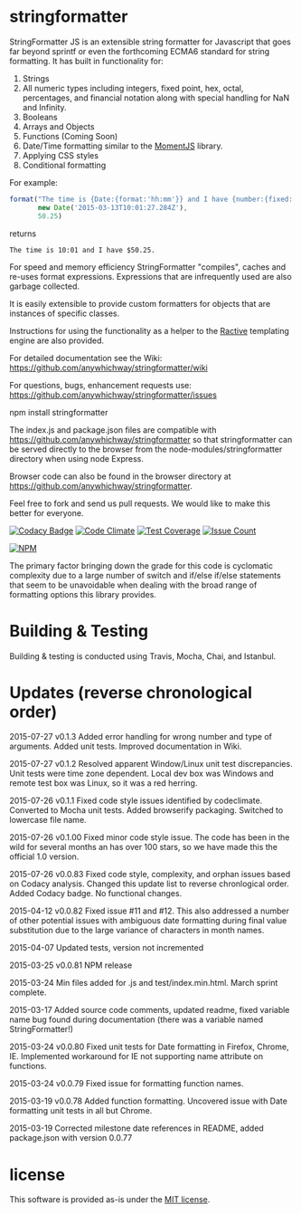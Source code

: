 # stringformatter

StringFormatter JS is an extensible string formatter for Javascript that goes far beyond sprintf or even the forthcoming ECMA6 standard for string formatting. It has built in functionality for:

1. Strings
2. All numeric types including integers, fixed point, hex, octal, percentages, and financial notation along with special handling for NaN and Infinity.
3. Booleans
4. Arrays and Objects
5. Functions (Coming Soon)
6. Date/Time formatting similar to the [MomentJS](http://momentjs.com/) library.
7. Applying CSS styles
8. Conditional formatting

For example:

````javascript
format("The time is {Date:{format:'hh:mm'}} and I have {number:{fixed: 2,currency:'$'}}.",
       new Date('2015-03-13T10:01:27.284Z'),
       50.25)
```` 
returns

````
The time is 10:01 and I have $50.25.
````

For speed and memory efficiency StringFormatter "compiles", caches and re-uses format expressions. Expressions that are infrequently used are also garbage collected.

It is easily extensible to provide custom formatters for objects that are instances of specific classes.

Instructions for using the functionality as a helper to the [Ractive](http://www.ractivejs.org/) templating engine are also provided.

For detailed documentation see the Wiki: https://github.com/anywhichway/stringformatter/wiki

For questions, bugs, enhancement requests use: https://github.com/anywhichway/stringformatter/issues

npm install stringformatter

The index.js and package.json files are compatible with https://github.com/anywhichway/stringformatter so that stringformatter can be served directly to the browser from the node-modules/stringformatter directory when using node Express.

Browser code can also be found in the browser directory at https://github.com/anywhichway/stringformatter.


Feel free to fork and send us pull requests. We would like to make this better for everyone.

[![Codacy Badge](https://api.codacy.com/project/badge/grade/ef215dac1bdd4df8943a26fca043b9c1)](https://www.codacy.com/app/syblackwell/stringformatter)
[![Code Climate](https://codeclimate.com/github/anywhichway/stringformatter/badges/gpa.svg)](https://codeclimate.com/github/anywhichway/stringformatter)
[![Test Coverage](https://codeclimate.com/github/anywhichway/stringformatter/badges/coverage.svg)](https://codeclimate.com/github/anywhichway/stringformatter/coverage)
[![Issue Count](https://codeclimate.com/github/anywhichway/stringformatter/badges/issue_count.svg)](https://codeclimate.com/github/anywhichway/stringformatter)

[![NPM](https://nodei.co/npm/stringformatter.png?downloads=true&downloadRank=true&stars=true)](https://nodei.co/npm/<stringformatter>/)

The primary factor bringing down the grade for this code is cyclomatic complexity due to a large number of switch and if/else if/else statements that seem to be unavoidable when dealing with the broad range of formatting options this library provides.

# Building & Testing

Building & testing is conducted using Travis, Mocha, Chai, and Istanbul.

# Updates (reverse chronological order)

2015-07-27 v0.1.3 Added error handling for wrong number and type of arguments. Added unit tests. Improved documentation in Wiki.

2015-07-27 v0.1.2 Resolved apparent Window/Linux unit test discrepancies. Unit tests were time zone dependent. Local dev box was Windows and remote test box was Linux, so it was a red herring.

2015-07-26 v0.1.1 Fixed code style issues identified by codeclimate. Converted to Mocha unit tests. Added browserify packaging. Switched to lowercase file name.

2015-07-26 v0.1.00 Fixed minor code style issue. The code has been in the wild for several months an has over 100 stars, so we have made this the official 1.0 version.

2015-07-26 v0.0.83 Fixed code style, complexity, and orphan issues based on Codacy analysis. Changed this update list to reverse chronlogical order. Added Codacy badge. No functional changes.

2015-04-12 v0.0.82 Fixed issue #11 and #12. This also addressed a number of other potential issues with ambiguous date formatting during final value substitution due to the large variance of characters in month names.

2015-04-07 Updated tests, version not incremented

2015-03-25 v0.0.81 NPM release

2015-03-24 Min files added for .js and test/index.min.html. March sprint complete.

2015-03-17 Added source code comments, updated readme, fixed variable name bug found during documentation (there was a variable named StringFormatter!)

2015-03-24 v0.0.80 Fixed unit tests for Date formatting in Firefox, Chrome, IE. Implemented workaround for IE not supporting name attribute on functions.

2015-03-24 v0.0.79 Fixed issue for formatting function names.

2015-03-19 v0.0.78 Added function formatting. Uncovered issue with Date formatting unit tests in all but Chrome.

2015-03-19 Corrected milestone date references in README, added package.json with version 0.0.77


# license

This software is provided as-is under the [MIT license](http://opensource.org/licenses/MIT).